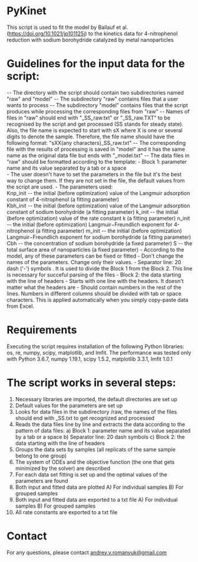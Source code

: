 # PyKinet
This script is used to fit the model by Ballauf et al. (https://doi.org/10.1021/jp101125j) to the kinetics data for 4-nitrophenol reduction with sodium borohydride catalyzed by metal nanoparticles 

# Guidelines for the input data for the script:
-- The directory with the script should contain two subdirectories named "raw" and "model"
-- The subdirectory "raw" contains files that a user wants to process
-- The subdirectory "model" contains files that the script produces while processing the corresponding files from "raw"
-- Names of files in "raw" should end with "_SS_raw.txt" or "_SS_raw.TXT" to be recognised by the script and get processed (SS stands for steady state).
   Also, the file name is expected to start with sX where X is one or several digits to denote the sample.
   Therefore, the file name should have the following format: "sXX(any characters)_SS_raw.txt"
-- The corresponding file with the results of processing is saved in "model" and it has the same name as the original data file but ends with "_model.txt"
-- The data files in "raw" should be formatted according to the template:
	- Block 1: parameter name and its value separated by a tab or a space	
		- The user doesn't have to set the parameters in the file but it's the best way to change them. If they are not set in the file, the default values from the script are used.
		- The parameters used:				
			Knp_init	-- the initial (before optimization) value of the Langmuir adsorption constant of 4-nitrophenol (a fitting parameter)		
			Kbh_init	-- the initial (before optimization) value of the Langmuir adsorption constant of sodium borohydride (a fitting parameter)
			k_init		-- the initial (before optimization) value of the rate constant k (a fitting parameter)
			n_init		-- the initial (before optimization) Langmuir−Freundlich exponent for 4-nitrophenol (a fitting parameter)
			m_init		-- the initial (before optimization) Langmuir−Freundlich exponent for sodium borohydride (a fitting parameter)
			Cbh			-- the concentration of sodium borohydride (a fixed parameter)
			S			-- the total surface area of nanoparticles (a fixed parameter)
		- According to the model, any of these parameters can be fixed or fitted 
		- Don't change the names of the parameters. Change only their values.
	- Separator line: 20 dash ('-') symbols . It is used to divide the Block 1 from the Block 2. This line is necessary for succeful parsing of the files
	- Block 2: the data starting with the line of headers
		- Starts with one line with the headers. It doesn't matter what the headers are
		- Should contain numbers in the rest of the lines. Numbers in different columns should be divided with tab or space characters.
		  This is applied automatically when you simply copy-paste data from Excel.

# Requirements
Executing the script requires installation of the following Python libraries: os, re, numpy, scipy, matplotlib, and lmfit.
The performance was tested only with Python 3.6.7, numpy 1.19.1, scipy 1.5.2, matplotlib 3.3.1, lmfit 1.0.1

# The script works in several steps:
1) Necessary libraries are imported, the default directories are set up
2) Default values for the parameters are set up
3) Looks for data files in the subdirectory /raw, the names of the files should end with _SS.txt to get recognized and processed
4) Reads the data files line by line and extracts the data according to the pattern of data files:
    a) Block 1: parameter name and its value separated by a tab or a space
    b) Separator line: 20 dash symbols
    c) Block 2: the data starting with the line of headers
5) Groups the data sets by samples (all replicats of the same sample belong to one group)
6) The system of ODEs and the objective function (the one that gets minimized by the solver) are described
7) For each data set fitting is set up and the optimal values of the parameters are found
8) Both input and fitted data are plotted
    A) For individual samples
    B) For grouped samples
9) Both input and fitted data are exported to a txt file
    A) For individual samples
    B) For grouped samples
10) All rate constants are exported to a txt file

# Contact
For any questions, please contact andrey.v.romanyuk@gmail.com
